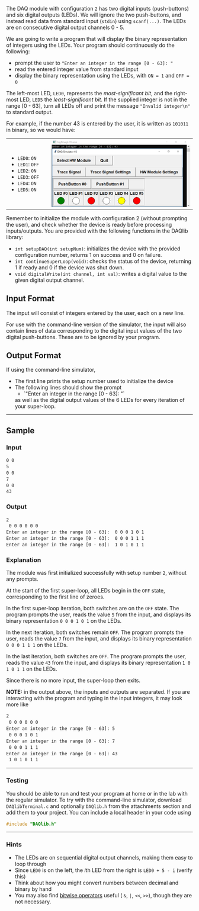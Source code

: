 The DAQ module with configuration `2` has two digital inputs (push-buttons) and six digital outputs (LEDs).  We will ignore the two push-buttons, and instead read data from standard input (`stdin`) using `scanf(...)`.  The LEDs are on consecutive digital output channels 0 - 5.

We are going to write a program that will display the binary representation of integers using the LEDs.  Your program should continuously do the following:
- prompt the user to `"Enter an integer in the range [0 - 63]: "`
- read the entered integer value from standard input
- display the binary representation using the LEDs, with `ON = 1` and `OFF = 0`

The left-most LED, `LED0`, represents the *most-significant bit*, and the right-most LED, `LED5` the *least-significant bit*.  If the supplied integer is not in the range [0 - 63], turn all LEDs off and print the message `"Invalid integer\n"` to standard output.

For example, if the number 43 is entered by the user, it is written as `101011` in binary, so we would have:

<table>
	<tr>
		<td style="white-space: nowrap; padding-right:2em;">
			<ul>
				<li><code>LED0</code>: <code>ON</code></li>
				<li><code>LED1</code>: <code>OFF</code></li>
				<li><code>LED2</code>: <code>ON</code></li>
				<li><code>LED3</code>: <code>OFF</code></li>
				<li><code>LED4</code>: <code>ON</code></li>
				<li><code>LED5</code>: <code>ON</code></li>
			</ul>
		</td><td><img src="assets/bigBinaryLEDs.png" alt="43 in binary" /></td></tr>
<table>

Remember to initialize the module with configuration 2 (without prompting the user), and check whether the device is ready before processing inputs/outputs.  You are provided with the following functions in the DAQlib library:

- `int setupDAQ(int setupNum)`: initializes the device with the provided configuration number, returns 1 on success and 0 on failure.
- `int continueSuperLoop(void)`: checks the status of the device, returning 1 if ready and 0 if the device was shut down.
- `void digitalWrite(int channel, int val)`: writes a digital value to the given digital output channel.

## Input Format

The input will consist of integers entered by the user, each on a new line.

For use with the command-line version of the simulator, the input will also contain lines of data corresponding to the digital input values of the two digital push-buttons.  These are to be ignored by your program.


## Output Format

If using the command-line simulator,

<ul>
	<li>The first line prints the setup number used to initialize the device</li>
	<li>The following lines should show the prompt
		<ul>
			<li>`"Enter an integer in the range [0 - 63]: "`</li>
		</ul>
		as well as the digital output values of the 6 LEDs for every iteration of your super-loop.</li>
</ul>

---

## Sample

### Input
```default
0 0
5
0 0
7
0 0
43
```

### Output

```default
2
 0 0 0 0 0 0
Enter an integer in the range [0 - 63]:  0 0 0 1 0 1
Enter an integer in the range [0 - 63]:  0 0 0 1 1 1
Enter an integer in the range [0 - 63]:  1 0 1 0 1 1
```

### Explanation

The module was first initialized successfully with setup number `2`, without any prompts.

At the start of the first super-loop, all LEDs begin in the `OFF` state, corresponding to the first line of zeroes.

In the first super-loop iteration, both switches are on the `OFF` state. The program prompts the user, reads the value `5` from the input, and displays its binary representation `0 0 0 1 0 1` on the LEDs.

In the next iteration, both switches remain `OFF`. The program prompts the user, reads the value `7` from the input, and displays its binary representation `0 0 0 1 1 1` on the LEDs.

In the last iteration, both switches are `OFF`. The program prompts the user, reads the value `43` from the input, and displays its binary representation `1 0 1 0 1 1` on the LEDs.

Since there is no more input, the super-loop then exits.

**NOTE:** in the output above, the inputs and outputs are separated.  If you are interacting with the program and typing in the input integers, it may look more like
```default
2
 0 0 0 0 0 0
Enter an integer in the range [0 - 63]: 5
 0 0 0 1 0 1
Enter an integer in the range [0 - 63]: 7
 0 0 0 1 1 1
Enter an integer in the range [0 - 63]: 43
 1 0 1 0 1 1
```

---

### Testing

You should be able to run and test your program at home or in the lab with the regular simulator.  To try with the command-line simulator, download `DAQlibTerminal.c` and optionally `DAQlib.h` from the attachments section and add them to your project.  You can include a local header in your code using
```c
#include "DAQlib.h"
```

---

### Hints

- The LEDs are on sequential digital output channels, making them easy to loop through
- Since `LED0` is on the left, the $i$th LED from the right is `LED0 + 5 - i` (verify this)
- Think about how you might convert numbers between decimal and binary by hand
- You may also find [bitwise operators](https://en.wikipedia.org/wiki/Bitwise_operations_in_C) useful ( `&`, `|`, `<<`, `>>`), though they are not necessary.